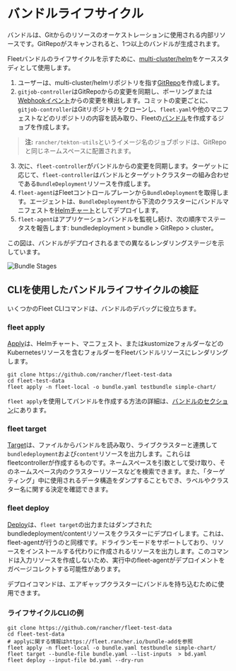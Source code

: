 # バンドルライフサイクル

バンドルは、Gitからのリソースのオーケストレーションに使用される内部リソースです。GitRepoがスキャンされると、1つ以上のバンドルが生成されます。

Fleetバンドルのライフサイクルを示すために、[multi-cluster/helm](https://github.com/rancher/fleet-examples/tree/master/multi-cluster/helm)をケーススタディとして使用します。

1. ユーザーは、multi-cluster/helmリポジトリを指す[GitRepo](./gitrepo-add.md#create-gitrepo-instance)を作成します。
2. `gitjob-controller`はGitRepoからの変更を同期し、ポーリングまたは[Webhookイベント](./webhook.md)からの変更を検出します。コミットの変更ごとに、`gitjob-controller`はGitリポジトリをクローンし、`fleet.yaml`や他のマニフェストなどのリポジトリの内容を読み取り、Fleetの[バンドル](./cluster-bundles-state.md#bundles)を作成するジョブを作成します。

>**注:** `rancher/tekton-utils`というイメージ名のジョブポッドは、GitRepoと同じネームスペースに配置されます。

3. 次に、`fleet-controller`がバンドルからの変更を同期します。ターゲットに応じて、`fleet-controller`はバンドルとターゲットクラスターの組み合わせである`BundleDeployment`リソースを作成します。
4. `fleet-agent`はFleetコントロールプレーンから`BundleDeployment`を取得します。エージェントは、`BundleDeployment`から下流のクラスターにバンドルマニフェストを[Helmチャート](https://helm.sh/docs/intro/install/)としてデプロイします。
5. `fleet-agent`はアプリケーションバンドルを監視し続け、次の順序でステータスを報告します: bundledeployment > bundle > GitRepo > cluster。

この図は、バンドルがデプロイされるまでの異なるレンダリングステージを示しています。

![Bundle Stages](/img/FleetBundleStages.svg)

## CLIを使用したバンドルライフサイクルの検証

いくつかのFleet CLIコマンドは、バンドルのデバッグに役立ちます。

### fleet apply

[Apply](./cli/fleet-cli/fleet_apply.md)は、Helmチャート、マニフェスト、またはkustomizeフォルダーなどのKubernetesリソースを含むフォルダーをFleetバンドルリソースにレンダリングします。

```
git clone https://github.com/rancher/fleet-test-data
cd fleet-test-data
fleet apply -n fleet-local -o bundle.yaml testbundle simple-chart/
```

`fleet apply`を使用してバンドルを作成する方法の詳細は、[バンドルのセクション](https://fleet.rancher.io/bundle-add)にあります。

### fleet target

[Target](./cli/fleet-cli/fleet_target.md)は、ファイルからバンドルを読み取り、ライブクラスターと連携して`bundledeployment`および`content`リソースを出力します。これらはfleetcontrollerが作成するものです。ネームスペースを引数として受け取り、そのネームスペース内のクラスターリソースなどを検索できます。また、「ターゲティング」中に使用されるデータ構造をダンプすることもでき、ラベルやクラスター名に関する決定を確認できます。

### fleet deploy

[Deploy](./cli/fleet-cli/fleet_deploy.md)は、`fleet target`の出力またはダンプされたbundledeployment/contentリソースをクラスターにデプロイします。これは、fleet-agentが行うのと同様です。ドライランモードをサポートしており、リソースをインストールする代わりに作成されるリソースを出力します。このコマンドは入力リソースを作成しないため、実行中のfleet-agentがデプロイメントをガベージコレクトする可能性があります。

デプロイコマンドは、エアギャップクラスターにバンドルを持ち込むために使用できます。

### ライフサイクルCLIの例

```
git clone https://github.com/rancher/fleet-test-data
cd fleet-test-data
# applyに関する情報はhttps://fleet.rancher.io/bundle-addを参照
fleet apply -n fleet-local -o bundle.yaml testbundle simple-chart/
fleet target --bundle-file bundle.yaml --list-inputs  > bd.yaml
fleet deploy --input-file bd.yaml --dry-run
```